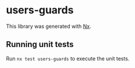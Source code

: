 # users-guards

This library was generated with [Nx](https://nx.dev).

## Running unit tests

Run `nx test users-guards` to execute the unit tests.
